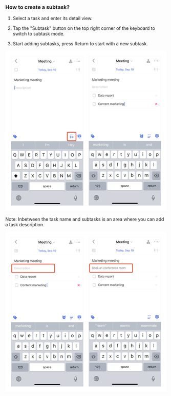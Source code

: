 ### How to create a subtask?

1. Select a task and enter its detail view.

2. Tap the "Subtask" button on the top right corner of the keyboard to switch to subtask mode. 

3. Start adding subtasks, press Return to start with a new subtask.

![ioscreatesubtask1](../../images/ticktick-ios-app/task/createsubtask1.jpg)


Note: Inbetween the task name and subtasks is an area where you can add a task description. 

![ioscreatesubtask2](../../images/ticktick-ios-app/task/createsubtask2.jpg)

